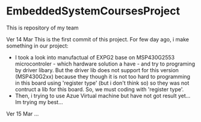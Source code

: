 # EmbeddedSystemCoursesProject
This is repository of my team 

Ver 14 Mar
This is the first commit of this project.
For few day ago, i make something in our project:
- I took a look into manufactual of EXPG2 base on MSP430G2553 microcontroler - which hardware solution a have - and try to programing by driver libary. But the driver lib does not support for this version (MSP430G2xx) because they though it is not too hard to programming in this board using 'register type' (but i don't think so) so they was not contruct a lib for this board. So, we must coding with 'register type'.
- Then, i trying to use Azue Virtual machine but have not got result yet... Im trying my best...

Ver 15 Mar
...
